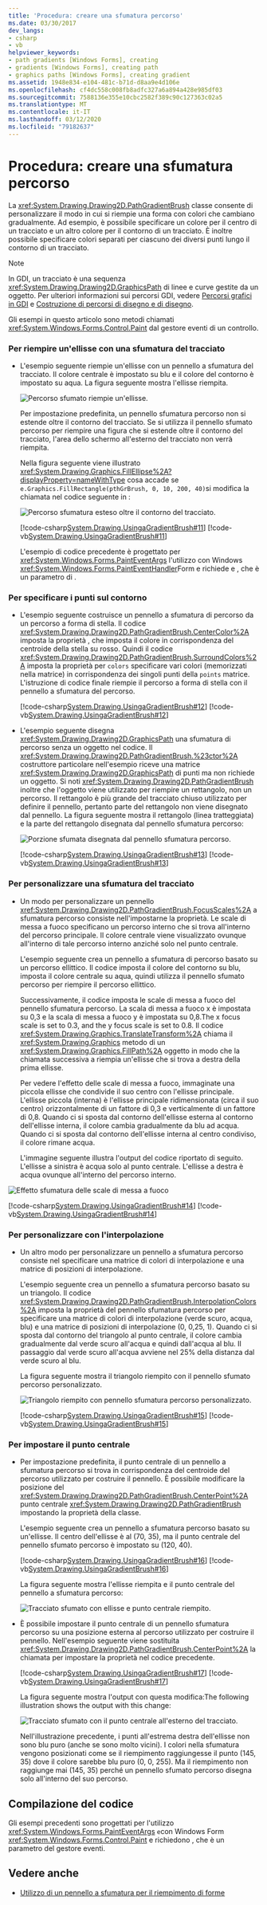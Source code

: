 ```yaml
---
title: 'Procedura: creare una sfumatura percorso'
ms.date: 03/30/2017
dev_langs:
- csharp
- vb
helpviewer_keywords:
- path gradients [Windows Forms], creating
- gradients [Windows Forms], creating path
- graphics paths [Windows Forms], creating gradient
ms.assetid: 1948e834-e104-481c-b71d-d8aa9e4d106e
ms.openlocfilehash: cf4dc558c008fb8adfc327a6a894a428e985df03
ms.sourcegitcommit: 7588136e355e10cbc2582f389c90c127363c02a5
ms.translationtype: MT
ms.contentlocale: it-IT
ms.lasthandoff: 03/12/2020
ms.locfileid: "79182637"
---
```

# <a name="how-to-create-a-path-gradient"></a>Procedura: creare una sfumatura percorso
La <xref:System.Drawing.Drawing2D.PathGradientBrush> classe consente di personalizzare il modo in cui si riempie una forma con colori che cambiano gradualmente. Ad esempio, è possibile specificare un colore per il centro di un tracciato e un altro colore per il contorno di un tracciato. È inoltre possibile specificare colori separati per ciascuno dei diversi punti lungo il contorno di un tracciato.  
  
> [!NOTE]
> In GDI, un tracciato è una sequenza <xref:System.Drawing.Drawing2D.GraphicsPath> di linee e curve gestite da un oggetto. Per ulteriori informazioni sui percorsi GDI, vedere [Percorsi grafici in GDI](graphics-paths-in-gdi.md) e [Costruzione di percorsi di disegno e di disegno](constructing-and-drawing-paths.md).  

Gli esempi in questo articolo sono metodi chiamati <xref:System.Windows.Forms.Control.Paint> dal gestore eventi di un controllo.  

### <a name="to-fill-an-ellipse-with-a-path-gradient"></a>Per riempire un'ellisse con una sfumatura del tracciato  
  
- L'esempio seguente riempie un'ellisse con un pennello a sfumatura del tracciato. Il colore centrale è impostato su blu e il colore del contorno è impostato su aqua. La figura seguente mostra l'ellisse riempita.  
  
     ![Percorso sfumato riempie un'ellisse.](./media/how-to-create-a-path-gradient/gradient-path-filled-ellipse.png)  
  
     Per impostazione predefinita, un pennello sfumatura percorso non si estende oltre il contorno del tracciato. Se si utilizza il pennello sfumato percorso per riempire una figura che si estende oltre il contorno del tracciato, l'area dello schermo all'esterno del tracciato non verrà riempita.  
  
     Nella figura seguente viene illustrato <xref:System.Drawing.Graphics.FillEllipse%2A?displayProperty=nameWithType> cosa accade se `e.Graphics.FillRectangle(pthGrBrush, 0, 10, 200, 40)`si modifica la chiamata nel codice seguente in :  
  
     ![Percorso sfumatura esteso oltre il contorno del tracciato.](./media/how-to-create-a-path-gradient/gradient-path-extended-beyond-boundary.png)  
  
     [!code-csharp[System.Drawing.UsingaGradientBrush#11](~/samples/snippets/csharp/VS_Snippets_Winforms/System.Drawing.UsingaGradientBrush/CS/Class1.cs#11)]
     [!code-vb[System.Drawing.UsingaGradientBrush#11](~/samples/snippets/visualbasic/VS_Snippets_Winforms/System.Drawing.UsingaGradientBrush/VB/Class1.vb#11)]  
  
     L'esempio di codice precedente è progettato per <xref:System.Windows.Forms.PaintEventArgs> l'utilizzo con Windows <xref:System.Windows.Forms.PaintEventHandler>Form e richiede e , che è un parametro di .  
  
### <a name="to-specify-points-on-the-boundary"></a>Per specificare i punti sul contorno  
  
- L'esempio seguente costruisce un pennello a sfumatura di percorso da un percorso a forma di stella. Il codice <xref:System.Drawing.Drawing2D.PathGradientBrush.CenterColor%2A> imposta la proprietà , che imposta il colore in corrispondenza del centroide della stella su rosso. Quindi il codice <xref:System.Drawing.Drawing2D.PathGradientBrush.SurroundColors%2A> imposta la proprietà per `colors` specificare vari colori (memorizzati nella matrice) in corrispondenza dei singoli punti della `points` matrice. L'istruzione di codice finale riempie il percorso a forma di stella con il pennello a sfumatura del percorso.  
  
     [!code-csharp[System.Drawing.UsingaGradientBrush#12](~/samples/snippets/csharp/VS_Snippets_Winforms/System.Drawing.UsingaGradientBrush/CS/Class1.cs#12)]
     [!code-vb[System.Drawing.UsingaGradientBrush#12](~/samples/snippets/visualbasic/VS_Snippets_Winforms/System.Drawing.UsingaGradientBrush/VB/Class1.vb#12)]  
  
- L'esempio seguente disegna <xref:System.Drawing.Drawing2D.GraphicsPath> una sfumatura di percorso senza un oggetto nel codice. Il <xref:System.Drawing.Drawing2D.PathGradientBrush.%23ctor%2A> costruttore particolare nell'esempio riceve una matrice <xref:System.Drawing.Drawing2D.GraphicsPath> di punti ma non richiede un oggetto. Si noti <xref:System.Drawing.Drawing2D.PathGradientBrush> inoltre che l'oggetto viene utilizzato per riempire un rettangolo, non un percorso. Il rettangolo è più grande del tracciato chiuso utilizzato per definire il pennello, pertanto parte del rettangolo non viene disegnato dal pennello. La figura seguente mostra il rettangolo (linea tratteggiata) e la parte del rettangolo disegnata dal pennello sfumatura percorso:
  
     ![Porzione sfumata disegnata dal pennello sfumatura percorso.](./media/how-to-create-a-path-gradient/gradient-painted-path-gradient-brush.png)  
  
     [!code-csharp[System.Drawing.UsingaGradientBrush#13](~/samples/snippets/csharp/VS_Snippets_Winforms/System.Drawing.UsingaGradientBrush/CS/Class1.cs#13)]
     [!code-vb[System.Drawing.UsingaGradientBrush#13](~/samples/snippets/visualbasic/VS_Snippets_Winforms/System.Drawing.UsingaGradientBrush/VB/Class1.vb#13)]  
  
### <a name="to-customize-a-path-gradient"></a>Per personalizzare una sfumatura del tracciato  
  
- Un modo per personalizzare un pennello <xref:System.Drawing.Drawing2D.PathGradientBrush.FocusScales%2A> a sfumatura percorso consiste nell'impostarne la proprietà. Le scale di messa a fuoco specificano un percorso interno che si trova all'interno del percorso principale. Il colore centrale viene visualizzato ovunque all'interno di tale percorso interno anziché solo nel punto centrale.  
  
     L'esempio seguente crea un pennello a sfumatura di percorso basato su un percorso ellittico. Il codice imposta il colore del contorno su blu, imposta il colore centrale su aqua, quindi utilizza il pennello sfumato percorso per riempire il percorso ellittico.  
  
     Successivamente, il codice imposta le scale di messa a fuoco del pennello sfumatura percorso. La scala di messa a fuoco x è impostata su 0,3 e la scala di messa a fuoco y è impostata su 0,8.The x focus scale is set to 0.3, and the y focus scale is set to 0.8. Il codice <xref:System.Drawing.Graphics.TranslateTransform%2A> chiama il <xref:System.Drawing.Graphics> metodo di un <xref:System.Drawing.Graphics.FillPath%2A> oggetto in modo che la chiamata successiva a riempia un'ellisse che si trova a destra della prima ellisse.  
  
     Per vedere l'effetto delle scale di messa a fuoco, immaginate una piccola ellisse che condivide il suo centro con l'ellisse principale. L'ellisse piccola (interna) è l'ellisse principale ridimensionata (circa il suo centro) orizzontalmente di un fattore di 0,3 e verticalmente di un fattore di 0,8. Quando ci si sposta dal contorno dell'ellisse esterna al contorno dell'ellisse interna, il colore cambia gradualmente da blu ad acqua. Quando ci si sposta dal contorno dell'ellisse interna al centro condiviso, il colore rimane acqua.  
  
     L'immagine seguente illustra l'output del codice riportato di seguito. L'ellisse a sinistra è acqua solo al punto centrale. L'ellisse a destra è acqua ovunque all'interno del percorso interno.  
  
 ![Effetto sfumatura delle scale di messa a fuoco](./media/how-to-create-a-path-gradient/focus-scales-aqua-inner-outer-ellipse.png)  
  
 [!code-csharp[System.Drawing.UsingaGradientBrush#14](~/samples/snippets/csharp/VS_Snippets_Winforms/System.Drawing.UsingaGradientBrush/CS/Class1.cs#14)]
 [!code-vb[System.Drawing.UsingaGradientBrush#14](~/samples/snippets/visualbasic/VS_Snippets_Winforms/System.Drawing.UsingaGradientBrush/VB/Class1.vb#14)]  
  
### <a name="to-customize-with-interpolation"></a>Per personalizzare con l'interpolazione  
  
- Un altro modo per personalizzare un pennello a sfumatura percorso consiste nel specificare una matrice di colori di interpolazione e una matrice di posizioni di interpolazione.  
  
     L'esempio seguente crea un pennello a sfumatura percorso basato su un triangolo. Il codice <xref:System.Drawing.Drawing2D.PathGradientBrush.InterpolationColors%2A> imposta la proprietà del pennello sfumatura percorso per specificare una matrice di colori di interpolazione (verde scuro, acqua, blu) e una matrice di posizioni di interpolazione (0, 0,25, 1). Quando ci si sposta dal contorno del triangolo al punto centrale, il colore cambia gradualmente dal verde scuro all'acqua e quindi dall'acqua al blu. Il passaggio dal verde scuro all'acqua avviene nel 25% della distanza dal verde scuro al blu.  
  
     La figura seguente mostra il triangolo riempito con il pennello sfumato percorso personalizzato.  
  
     ![Triangolo riempito con pennello sfumatura percorso personalizzato.](./media/how-to-create-a-path-gradient/gradient-brush-filled-triangle.png)  
  
     [!code-csharp[System.Drawing.UsingaGradientBrush#15](~/samples/snippets/csharp/VS_Snippets_Winforms/System.Drawing.UsingaGradientBrush/CS/Class1.cs#15)]
     [!code-vb[System.Drawing.UsingaGradientBrush#15](~/samples/snippets/visualbasic/VS_Snippets_Winforms/System.Drawing.UsingaGradientBrush/VB/Class1.vb#15)]  
  
### <a name="to-set-the-center-point"></a>Per impostare il punto centrale  
  
- Per impostazione predefinita, il punto centrale di un pennello a sfumatura percorso si trova in corrispondenza del centroide del percorso utilizzato per costruire il pennello. È possibile modificare la posizione del <xref:System.Drawing.Drawing2D.PathGradientBrush.CenterPoint%2A> punto centrale <xref:System.Drawing.Drawing2D.PathGradientBrush> impostando la proprietà della classe.  
  
     L'esempio seguente crea un pennello a sfumatura percorso basato su un'ellisse. Il centro dell'ellisse è al (70, 35), ma il punto centrale del pennello sfumato percorso è impostato su (120, 40).  
  
     [!code-csharp[System.Drawing.UsingaGradientBrush#16](~/samples/snippets/csharp/VS_Snippets_Winforms/System.Drawing.UsingaGradientBrush/CS/Class1.cs#16)]
     [!code-vb[System.Drawing.UsingaGradientBrush#16](~/samples/snippets/visualbasic/VS_Snippets_Winforms/System.Drawing.UsingaGradientBrush/VB/Class1.vb#16)]  
  
     La figura seguente mostra l'ellisse riempita e il punto centrale del pennello a sfumatura percorso:  
  
     ![Tracciato sfumato con ellisse e punto centrale riempito.](./media/how-to-create-a-path-gradient/gradient-path-filled-ellipse-center-point.png)  
  
- È possibile impostare il punto centrale di un pennello sfumatura percorso su una posizione esterna al percorso utilizzato per costruire il pennello. Nell'esempio seguente viene sostituita <xref:System.Drawing.Drawing2D.PathGradientBrush.CenterPoint%2A> la chiamata per impostare la proprietà nel codice precedente.  
  
     [!code-csharp[System.Drawing.UsingaGradientBrush#17](~/samples/snippets/csharp/VS_Snippets_Winforms/System.Drawing.UsingaGradientBrush/CS/Class1.cs#17)]
     [!code-vb[System.Drawing.UsingaGradientBrush#17](~/samples/snippets/visualbasic/VS_Snippets_Winforms/System.Drawing.UsingaGradientBrush/VB/Class1.vb#17)]  
  
     La figura seguente mostra l'output con questa modifica:The following illustration shows the output with this change:  
  
     ![Tracciato sfumato con il punto centrale all'esterno del tracciato.](./media/how-to-create-a-path-gradient/gradient-path-center-point-outside.png)  
  
     Nell'illustrazione precedente, i punti all'estrema destra dell'ellisse non sono blu puro (anche se sono molto vicini). I colori nella sfumatura vengono posizionati come se il riempimento raggiungesse il punto (145, 35) dove il colore sarebbe blu puro (0, 0, 255). Ma il riempimento non raggiunge mai (145, 35) perché un pennello sfumato percorso disegna solo all'interno del suo percorso.  
  
## <a name="compiling-the-code"></a>Compilazione del codice  
 Gli esempi precedenti sono progettati per l'utilizzo <xref:System.Windows.Forms.PaintEventArgs> `e`con Windows Form <xref:System.Windows.Forms.Control.Paint> e richiedono , che è un parametro del gestore eventi.  
  
## <a name="see-also"></a>Vedere anche

- [Utilizzo di un pennello a sfumatura per il riempimento di forme](using-a-gradient-brush-to-fill-shapes.md)
